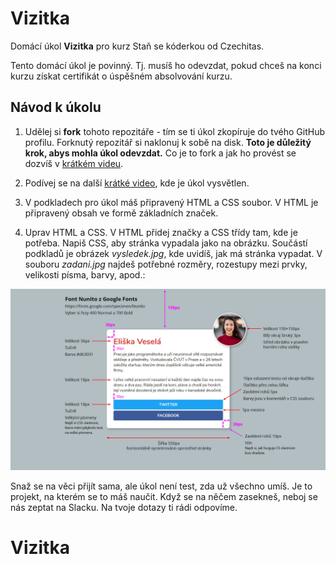 # Vizitka

Domácí úkol **Vizitka** pro kurz Staň se kóderkou od Czechitas.

Tento domácí úkol je povinný. Tj. musíš ho odevzdat, pokud chceš na konci kurzu získat certifikát o úspěšném absolvování kurzu.

## Návod k úkolu

1. Udělej si **fork** tohoto repozitáře - tím se ti úkol zkopíruje do tvého GitHub profilu. Forknutý repozitář si naklonuj k sobě na disk. **Toto je důležitý krok, abys mohla úkol odevzdat.** Co je to fork a jak ho provést se dozvíš v [krátkém videu](https://youtu.be/K7rE3jRCjD4).

2. Podívej se na další [krátké video](https://youtu.be/rxqevQ1rYNs), kde je úkol vysvětlen.

3. V podkladech pro úkol máš připravený HTML a CSS soubor. V HTML je připravený obsah ve formě základních značek.

4. Uprav HTML a CSS. V HTML přidej značky a CSS třídy tam, kde je potřeba. Napiš CSS, aby stránka vypadala jako na obrázku. Součástí podkladů je obrázek *vysledek.jpg*, kde uvidíš, jak má stránka vypadat. V souboru *zadani.jpg* najdeš potřebné rozměry, rozestupy mezi prvky, velikosti písma, barvy, apod.:

![Zadání úkolu](zadani.jpg)

Snaž se na věci přijít sama, ale úkol není test, zda už všechno umíš. Je to projekt, na kterém se to máš naučit. Když se na něčem zasekneš, neboj se nás zeptat na Slacku. Na tvoje dotazy ti rádi odpovíme.
# Vizitka
